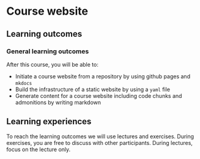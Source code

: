# Course website

## Learning outcomes

### General learning outcomes

After this course, you will be able to:

* Initiate a course website from a repository by using github pages and `mkdocs`
* Build the infrastructure of a static website by using a `yaml` file
* Generate content for a course website including code chunks and admonitions by writing markdown

## Learning experiences

To reach the learning outcomes we will use lectures and exercises. During exercises, you are free to discuss with other participants. During lectures, focus on the lecture only.

